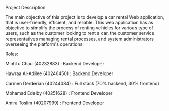 
Project Description

The main objective of this project is to develop a car rental Web application, that is user-friendly, efficient, and reliable. This web application has as objective to simplify the process of renting vehicles for various type of users, such as the customer looking to rent a car, the customer service representatives managing rental processes, and system administrators overseeing the platform's operations.

Roles:

MinhTu Chau (40232883) : Backend Developer 

Hawraa Al-Adilee (40246450) : Backend Developer

Carmen Derderian (40244084) : Full stack (70% backend, 30% frontend)

Mohamad Edelby (40251628) : Frontend Developer

Amira Toslim  (40207999) : Frontend Developer
